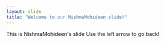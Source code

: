 ```yaml
---
layout: slide
title: "Welcome to our NishmaMohideen slide!"
---
```

This is NishmaMohideen's slide
Use the left arrow to go back!
